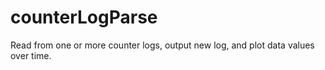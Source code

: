 # counterLogParse
Read from one or more counter logs, output new log, and plot data values over time.
